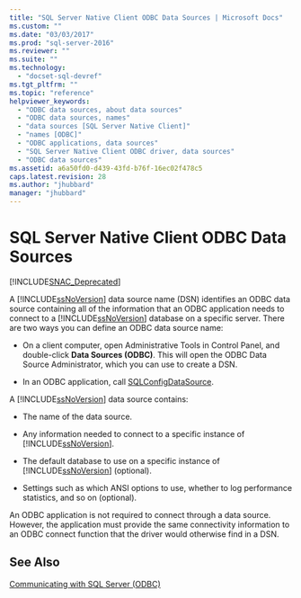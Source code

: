 ```yaml
---
title: "SQL Server Native Client ODBC Data Sources | Microsoft Docs"
ms.custom: ""
ms.date: "03/03/2017"
ms.prod: "sql-server-2016"
ms.reviewer: ""
ms.suite: ""
ms.technology: 
  - "docset-sql-devref"
ms.tgt_pltfrm: ""
ms.topic: "reference"
helpviewer_keywords: 
  - "ODBC data sources, about data sources"
  - "ODBC data sources, names"
  - "data sources [SQL Server Native Client]"
  - "names [ODBC]"
  - "ODBC applications, data sources"
  - "SQL Server Native Client ODBC driver, data sources"
  - "ODBC data sources"
ms.assetid: a6a50fd0-d439-43fd-b76f-16ec02f478c5
caps.latest.revision: 28
ms.author: "jhubbard"
manager: "jhubbard"
---
```

# SQL Server Native Client ODBC Data Sources
[!INCLUDE[SNAC_Deprecated](../../a9retired/includes/snac-deprecated.md)]

  A [!INCLUDE[ssNoVersion](../../a9notintoc/includes/ssnoversion-md.md)] data source name (DSN) identifies an ODBC data source containing all of the information that an ODBC application needs to connect to a [!INCLUDE[ssNoVersion](../../a9notintoc/includes/ssnoversion-md.md)] database on a specific server. There are two ways you can define an ODBC data source name:  
  
-   On a client computer, open Administrative Tools in Control Panel, and double-click **Data Sources (ODBC)**. This will open the ODBC Data Source Administrator, which you can use to create a DSN.  
  
-   In an ODBC application, call [SQLConfigDataSource](../../relational-databases/extended-stored-procedures-reference/sqlconfigdatasource.md).  
  
 A [!INCLUDE[ssNoVersion](../../a9notintoc/includes/ssnoversion-md.md)] data source contains:  
  
-   The name of the data source.  
  
-   Any information needed to connect to a specific instance of [!INCLUDE[ssNoVersion](../../a9notintoc/includes/ssnoversion-md.md)].  
  
-   The default database to use on a specific instance of [!INCLUDE[ssNoVersion](../../a9notintoc/includes/ssnoversion-md.md)] (optional).  
  
-   Settings such as which ANSI options to use, whether to log performance statistics, and so on (optional).  
  
 An ODBC application is not required to connect through a data source. However, the application must provide the same connectivity information to an ODBC connect function that the driver would otherwise find in a DSN.  
  
## See Also  
 [Communicating with SQL Server &#40;ODBC&#41;](../../relational-databases/native-client-odbc-communication/communicating-with-sql-server-odbc.md)  
  
  